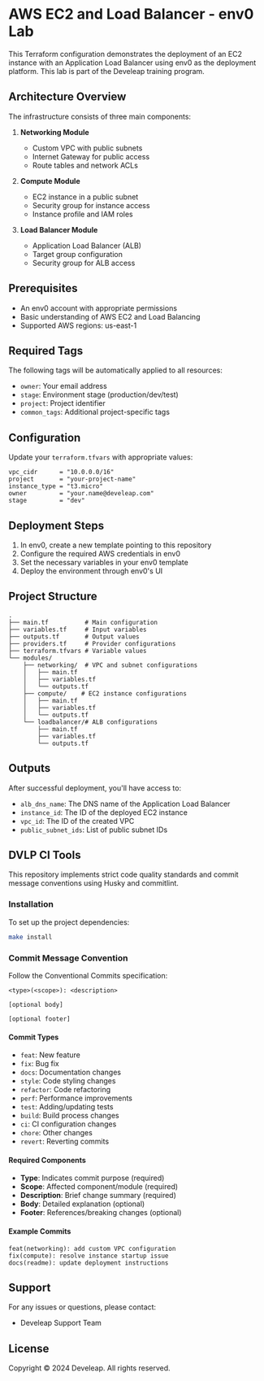 # AWS EC2 and Load Balancer - env0 Lab

This Terraform configuration demonstrates the deployment of an EC2 instance with an Application Load Balancer using env0 as the deployment platform. This lab is part of the Develeap training program.

## Architecture Overview

The infrastructure consists of three main components:

1. **Networking Module**
   - Custom VPC with public subnets
   - Internet Gateway for public access
   - Route tables and network ACLs

2. **Compute Module**
   - EC2 instance in a public subnet
   - Security group for instance access
   - Instance profile and IAM roles

3. **Load Balancer Module**
   - Application Load Balancer (ALB)
   - Target group configuration
   - Security group for ALB access

## Prerequisites

- An env0 account with appropriate permissions
- Basic understanding of AWS EC2 and Load Balancing
- Supported AWS regions: us-east-1

## Required Tags

The following tags will be automatically applied to all resources:
- `owner`: Your email address
- `stage`: Environment stage (production/dev/test)
- `project`: Project identifier
- `common_tags`: Additional project-specific tags

## Configuration

Update your `terraform.tfvars` with appropriate values:

```hcl
vpc_cidr      = "10.0.0.0/16"
project       = "your-project-name"
instance_type = "t3.micro"
owner         = "your.name@develeap.com"
stage         = "dev"
```

## Deployment Steps

1. In env0, create a new template pointing to this repository
2. Configure the required AWS credentials in env0
3. Set the necessary variables in your env0 template
4. Deploy the environment through env0's UI

## Project Structure

```
.
├── main.tf          # Main configuration
├── variables.tf     # Input variables
├── outputs.tf       # Output values
├── providers.tf     # Provider configurations
├── terraform.tfvars # Variable values
└── modules/
    ├── networking/  # VPC and subnet configurations
    │   ├── main.tf
    │   ├── variables.tf
    │   └── outputs.tf
    ├── compute/    # EC2 instance configurations
    │   ├── main.tf
    │   ├── variables.tf
    │   └── outputs.tf
    └── loadbalancer/# ALB configurations
        ├── main.tf
        ├── variables.tf
        └── outputs.tf
```

## Outputs

After successful deployment, you'll have access to:
- `alb_dns_name`: The DNS name of the Application Load Balancer
- `instance_id`: The ID of the deployed EC2 instance
- `vpc_id`: The ID of the created VPC
- `public_subnet_ids`: List of public subnet IDs

## DVLP CI Tools

This repository implements strict code quality standards and commit message conventions using Husky and commitlint.

### Installation

To set up the project dependencies:
```bash
make install
```

### Commit Message Convention

Follow the Conventional Commits specification:

```
<type>(<scope>): <description>

[optional body]

[optional footer]
```

#### Commit Types
- `feat`: New feature
- `fix`: Bug fix
- `docs`: Documentation changes
- `style`: Code styling changes
- `refactor`: Code refactoring
- `perf`: Performance improvements
- `test`: Adding/updating tests
- `build`: Build process changes
- `ci`: CI configuration changes
- `chore`: Other changes
- `revert`: Reverting commits

#### Required Components
- **Type**: Indicates commit purpose (required)
- **Scope**: Affected component/module (required)
- **Description**: Brief change summary (required)
- **Body**: Detailed explanation (optional)
- **Footer**: References/breaking changes (optional)

#### Example Commits
```
feat(networking): add custom VPC configuration
fix(compute): resolve instance startup issue
docs(readme): update deployment instructions
```

## Support

For any issues or questions, please contact:
- Develeap Support Team


## License

Copyright © 2024 Develeap. All rights reserved.